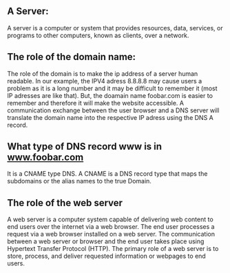 ## A Server:
A server is a computer or system that provides resources, data, services, or programs to other computers, known as clients, over a network.

## The role of the domain name:
The role of the domain is to make the ip address of a server human readable. In our example, the IPV4 adress 8.8.8.8 may cause users a problem as it is a long number and it may be difficult to remember it (most IP adresses are like that). But, the doamain name foobar.com is easier to remember and therefore it will make the website accessible. A communication exchange between the user browser and a DNS server will translate the domain name into the respective IP adress using the DNS A record.

## What type of DNS record www is in www.foobar.com

It is a CNAME type DNS. 
A CNAME is a DNS record type that maps the subdomains or the alias names to the true Domain.

## The role of the web server

A web server is a computer system capable of delivering web content to end users over the internet via a web browser. The end user processes a request via a web browser installed on a web server. The communication between a web server or browser and the end user takes place using Hypertext Transfer Protocol (HTTP). The primary role of a web server is to store, process, and deliver requested information or webpages to end users.
